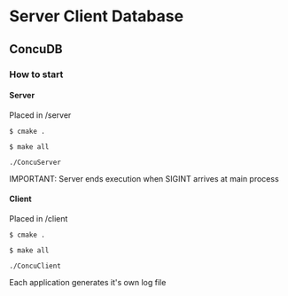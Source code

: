 # Server Client Database

## ConcuDB

### How to start

#### Server

Placed in /server


`$ cmake .`


`$ make all`


`./ConcuServer`





IMPORTANT: Server ends execution when SIGINT arrives at main process


#### Client

Placed in /client


`$ cmake .`


`$ make all`


`./ConcuClient`



Each application generates it's own log file
